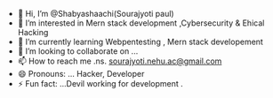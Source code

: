 - 👋 Hi, I’m @Shabyashaachi(Sourajyoti paul)
- 👀 I’m interested in Mern stack development ,Cybersecurity & Ehical Hacking
- 🌱 I’m currently learning Webpentesting , Mern stack developement
- 💞️ I’m looking to collaborate on ...
- 📫 How to reach me .ns.   sourajyoti.nehu.ac@gmail.com
- 😄 Pronouns: ... Hacker, Developer
- ⚡ Fun fact: ...Devil working for development .

<!---
Shabyashaachi/Shabyashaachi is a ✨ special ✨ repository because its `README.md` (this file) appears on your GitHub profile.
You can click the Preview link to take a look at your changes.
--->
